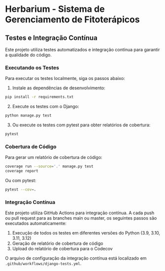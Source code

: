 # Herbarium - Sistema de Gerenciamento de Fitoterápicos

## Testes e Integração Contínua

Este projeto utiliza testes automatizados e integração contínua para garantir a qualidade do código.

### Executando os Testes

Para executar os testes localmente, siga os passos abaixo:

1. Instale as dependências de desenvolvimento:

```bash
pip install -r requirements.txt
```

2. Execute os testes com o Django:

```bash
python manage.py test
```

3. Ou execute os testes com pytest para obter relatórios de cobertura:

```bash
pytest
```

### Cobertura de Código

Para gerar um relatório de cobertura de código:

```bash
coverage run --source='.' manage.py test
coverage report
```

Ou com pytest:

```bash
pytest --cov=.
```

### Integração Contínua

Este projeto utiliza GitHub Actions para integração contínua. A cada push ou pull request para as branches main ou master, os seguintes passos são executados automaticamente:

1. Execução de todos os testes em diferentes versões do Python (3.9, 3.10, 3.11, 3.12)
2. Geração de relatório de cobertura de código
3. Upload do relatório de cobertura para o Codecov

O arquivo de configuração da integração contínua está localizado em `.github/workflows/django-tests.yml`.